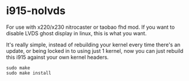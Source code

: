 # i915-nolvds
For use with x220/x230 nitrocaster or taobao fhd mod. If you want to disable LVDS ghost display in linux, this is what you want. 

It's really simple, instead of rebuilding your kernel every time there's an update, or being locked in to using just 1 kernel, now you can just rebuild this i915 against your own kernel headers.

```
sudo make
sudo make install
```

